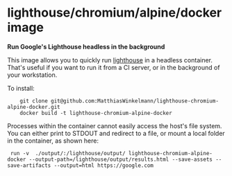 # lighthouse/chromium/alpine/docker image

**Run Google's Lighthouse headless in the background**

This image allows you to quickly run [lighthouse](https://github.com/GoogleChrome/lighthouse) in a headless container. That's useful if you want to run it from a CI server, or in the background of your workstation.

To install:

```shell
    git clone git@github.com:MatthiasWinkelmann/lighthouse-chromium-alpine-docker.git
    docker build -t lighthouse-chromium-alpine-docker
```

Processes within the container cannot easily access the host's file system. You can either print to STDOUT and redirect to a file, or mount a local folder in the container, as shown here:

```shell
 run -v  ./output/:/lighthouse/output/ lighthouse-chromium-alpine-docker --output-path=/lighthouse/output/results.html --save-assets --save-artifacts --output=html https://google.com
```
